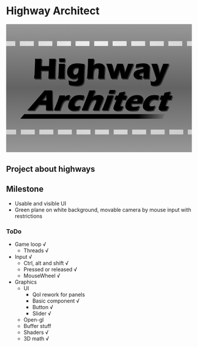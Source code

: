 # Highway Architect
![](./media/logo.png)

## Project about highways

## Milestone
- Usable and visible UI
- Green plane on white background, movable camera by mouse input with restrictions


### ToDo
- Game loop √
  - Threads √
- Input     √
  - Ctrl, alt and shift √
  - Pressed or released √
  - MouseWheel √
- Graphics
  - UI
    - Qol rework for panels
    - Basic component √
    - Button √
    - Slider √
  - Open-gl
  - Buffer stuff
  - Shaders √
  - 3D math √


